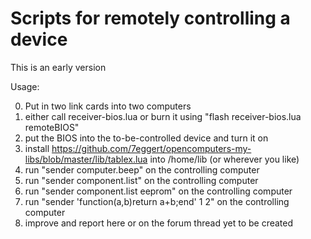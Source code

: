 # Scripts for remotely controlling a device

This is an early version

Usage:

0) Put in two link cards into two computers
1) either call receiver-bios.lua or burn it using "flash receiver-bios.lua remoteBIOS"
2) put the BIOS into the to-be-controlled device and turn it on
3) install https://github.com/7eggert/opencomputers-my-libs/blob/master/lib/tablex.lua
   into /home/lib (or wherever you like)
4) run "sender computer.beep" on the controlling computer
5) run "sender component.list" on the controlling computer
5) run "sender component.list eeprom" on the controlling computer
6) run "sender 'function(a,b)return a+b;end' 1 2" on the controlling computer
7) improve and report here or on the forum thread yet to be created

